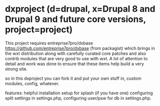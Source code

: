 # dxproject (d=drupal, x=Drupal 8 and Drupal 9 and future core versions, project=project)

This project requires entreprise7pro/dxbase https://github.com/entreprise7pro/dxbase (from packagist) which brings in the wxt distribution along with carefully curated core patches and also contrib modules that are very good to use with wxt.
A lot of attention to detail and work was done to ensure that these items help build a very strong site.

so in this dxproject you can fork it and put your own stuff in, custom modules, config, whatever.

features: helpful installation setup for splash (if you have one) 
          configuring split settings in settings.php, configuring user/psw for db in settings.php.
          
